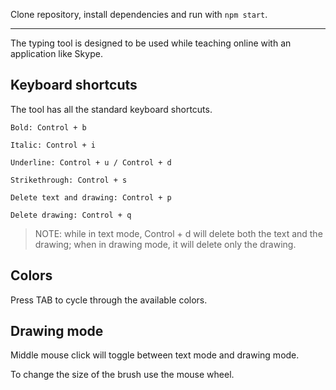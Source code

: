 Clone repository, install dependencies and run with ```npm start```.

---

The typing tool is designed to be used while teaching online with an application like Skype.

## Keyboard shortcuts

The tool has all the standard keyboard shortcuts.

```
Bold: Control + b

Italic: Control + i

Underline: Control + u / Control + d

Strikethrough: Control + s

Delete text and drawing: Control + p

Delete drawing: Control + q

```
> NOTE: while in text mode, Control + d will delete both the text and the drawing; when in drawing mode, it will delete only the drawing.

## Colors

Press TAB to cycle through the available colors.

## Drawing mode

Middle mouse click will toggle between text mode and drawing mode.

To change the size of the brush use the mouse wheel.